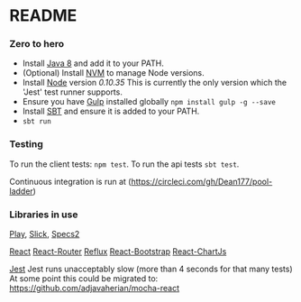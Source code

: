 # README #



### Zero to hero ###
 - Install [Java 8](http://www.oracle.com/technetwork/java/javase/downloads/jdk8-downloads-2133151.html) and add it to your PATH.
 - (Optional) Install [NVM](https://github.com/creationix/nvm) to manage Node versions.
 - Install [Node](https://nodejs.org/) version *0.10.35* This is currently the only version which the 'Jest' test runner supports.
 - Ensure you have [Gulp](http://gulpjs.com/) installed globally `npm install gulp -g --save`
 - Install [SBT](http://www.scala-sbt.org/download.html) and ensure it is added to your PATH.
 - `sbt run`

   
### Testing ###
To run the client tests: `npm test`.
To run the api tests `sbt test`.

Continuous integration is run at (https://circleci.com/gh/Dean177/pool-ladder)

### Libraries in use ###
[Play](https://www.playframework.com/documentation/2.4.x/Home),
[Slick](http://slick.typesafe.com/doc/3.0.0/), 
[Specs2](https://www.playframework.com/documentation/2.4.x/ScalaTestingWithSpecs2)

[React](https://facebook.github.io/react/docs/getting-started.html)
[React-Router](https://github.com/rackt/react-router/blob/master/docs/guides/overview.md)
[Reflux](https://github.com/spoike/refluxjs)
[React-Bootstrap](http://react-bootstrap.github.io/components.html)
[React-ChartJs](https://github.com/jhudson8/react-chartjs)


[Jest](https://facebook.github.io/jest/docs/tutorial.html#content)
Jest runs unacceptably slow (more than 4 seconds for that many tests)
At some point this could be migrated to: https://github.com/adjavaherian/mocha-react